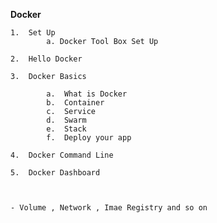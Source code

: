 **Docker**

    1.  Set Up
            a. Docker Tool Box Set Up
    
    2.  Hello Docker
    
    3.  Docker Basics
        
            a.  What is Docker 
            b.  Container
            c.  Service
            d.  Swarm
            e.  Stack
            f.  Deploy your app
            
    4.  Docker Command Line
    
    5.  Docker Dashboard
    
    
    
    - Volume , Network , Imae Registry and so on 